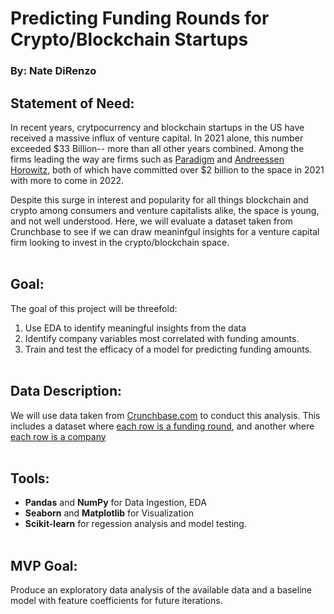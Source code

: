 # Predicting Funding Rounds for Crypto/Blockchain Startups #
### By: Nate DiRenzo

## Statement of Need:
In recent years, crytpocurrency and blockchain startups in the US have received a massive influx of venture capital. In 2021 alone, this number exceeded $33 Billion-- more than all other years combined. Among the firms leading the way are firms such as [Paradigm](https://techcrunch.com/2021/11/15/crypto-vc-firm-paradigm-debuts-monster-2-5-billion-fund/) and [Andreessen Horowitz](https://www.coindesk.com/business/2022/01/20/andreessen-horowitz-looks-to-raise-45b-for-new-crypto-funds-report/), both of which have committed over $2 billion to the space in 2021 with more to come in 2022.

Despite this surge in interest and popularity for all things blockchain and crypto among consumers and venture capitalists alike, the space is young, and not well understood. Here, we will evaluate a dataset taken from Crunchbase to see if we can draw meaninfgul insights for a venture capital firm looking to invest in the crypto/blockchain space.
<br></br>
## Goal:
The goal of this project will be threefold:
1. Use EDA to identify meaningful insights from the data
2. Identify company variables most correlated with funding amounts.
3. Train and test the efficacy of a model for predicting funding amounts.
<br></br>
## Data Description:
We will use data taken from [Crunchbase.com](https://www.crunchbase.com/) to conduct this analysis. This includes a dataset where [each row is a funding round](https://www.crunchbase.com/discover/funding_rounds/77238993ceeb2b8e0e84e9ea364a0342), and another where [each row is a company](https://www.crunchbase.com/discover/organization.companies/d5287eff9c642c766d63632c9da4ee22)
<br></br>
## Tools:
- **Pandas** and **NumPy** for Data Ingestion, EDA
- **Seaborn** and **Matplotlib** for Visualization
- **Scikit-learn** for regession analysis and model testing.
<br></br>
## MVP Goal:
Produce an exploratory data analysis of the available data and a baseline model with feature coefficients for future iterations.
